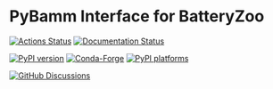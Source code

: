 # PyBamm Interface for BatteryZoo


[![Actions Status][actions-badge]][actions-link]
[![Documentation Status][rtd-badge]][rtd-link]

[![PyPI version][pypi-version]][pypi-link]
[![Conda-Forge][conda-badge]][conda-link]
[![PyPI platforms][pypi-platforms]][pypi-link]

[![GitHub Discussions][github-discussions-badge]][github-discussions-link]

<!-- SPHINX-START -->

<!-- prettier-ignore-start -->

[actions-badge]:            https://github.com/acseCAPSlab/SheffieldParameterSet/workflows/CI/badge.svg
[actions-link]:             https://github.com/acseCAPSlab/SheffieldParameterSet/actions
[conda-badge]:              https://img.shields.io/conda/vn/conda-forge/SheffieldParameterSet
[conda-link]:               https://github.com/conda-forge/SheffieldParameterSet-feedstock
[github-discussions-badge]: https://img.shields.io/static/v1?label=Discussions&message=Ask&color=blue&logo=github
[github-discussions-link]:  https://github.com/acseCAPSlab/SheffieldParameterSet/discussions
[pypi-link]:                https://pypi.org/project/SheffieldParameterSet/
[pypi-platforms]:           https://img.shields.io/pypi/pyversions/SheffieldParameterSet
[pypi-version]:             https://img.shields.io/pypi/v/SheffieldParameterSet
[rtd-badge]:                https://readthedocs.org/projects/SheffieldParameterSet/badge/?version=latest
[rtd-link]:                 https://SheffieldParameterSet.readthedocs.io/en/latest/?badge=latest

<!-- prettier-ignore-end -->
